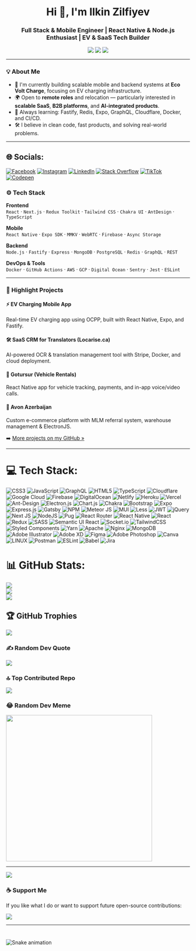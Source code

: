 <h1 align="center">Hi 👋, I'm Ilkin Zilfiyev</h1>
<h3 align="center">Full Stack & Mobile Engineer | React Native & Node.js Enthusiast | EV & SaaS Tech Builder</h3>

<p align="center">
  <a href="https://linkedin.com/in/ilkin944"><img src="https://img.shields.io/badge/-LinkedIn-blue?style=flat-square&logo=linkedin&logoColor=white"/></a>
  <a href="https://github.com/ilkin944"><img src="https://img.shields.io/badge/-GitHub-black?style=flat-square&logo=github&logoColor=white"/></a>
  <a href="mailto:ilkin944@gmail.com"><img src="https://img.shields.io/badge/-Gmail-red?style=flat-square&logo=gmail&logoColor=white"/></a>
</p>

---

### 💡 About Me

- 🔭 I'm currently building scalable mobile and backend systems at **Eco Volt Charge**, focusing on EV charging infrastructure.
- 🌍 Open to **remote roles** and relocation — particularly interested in **scalable SaaS**, **B2B platforms**, and **AI-integrated products**.
- 🧠 Always learning: Fastify, Redis, Expo, GraphQL, Cloudflare, Docker, and CI/CD.
- 🛠️ I believe in clean code, fast products, and solving real-world problems.

---
## 🌐 Socials:
[![Facebook](https://img.shields.io/badge/Facebook-%231877F2.svg?logo=Facebook&logoColor=white)](https://facebook.com/ilkinzilfiyev) [![Instagram](https://img.shields.io/badge/Instagram-%23E4405F.svg?logo=Instagram&logoColor=white)](https://instagram.com/ilkin944) [![LinkedIn](https://img.shields.io/badge/LinkedIn-%230077B5.svg?logo=linkedin&logoColor=white)](https://linkedin.com/in/ilkin944) [![Stack Overflow](https://img.shields.io/badge/-Stackoverflow-FE7A16?logo=stack-overflow&logoColor=white)](https://stackoverflow.com/users/13785721) [![TikTok](https://img.shields.io/badge/TikTok-%23000000.svg?logo=TikTok&logoColor=white)](https://tiktok.com/@ilkin944) [![Codepen](https://img.shields.io/badge/Codepen-000000?style=for-the-badge&logo=codepen&logoColor=white)](https://codepen.io/ilkin944) 

### ⚙️ Tech Stack

**Frontend**  
`React` · `Next.js` · `Redux Toolkit` · `Tailwind CSS` · `Chakra UI` · `AntDesign` · `TypeScript`  

**Mobile**  
`React Native` · `Expo SDK` · `MMKV` · `WebRTC` · `Firebase` · `Async Storage`

**Backend**  
`Node.js` · `Fastify` · `Express` · `MongoDB` · `PostgreSQL` · `Redis` · `GraphQL` · `REST`

**DevOps & Tools**  
`Docker` · `GitHub Actions` · `AWS` · `GCP` · `Digital Ocean` · `Sentry` · `Jest` · `ESLint`  

---

### 🚀 Highlight Projects

#### ⚡ EV Charging Mobile App
Real-time EV charging app using OCPP, built with React Native, Expo, and Fastify.

#### 🛠️ SaaS CRM for Translators (Locarise.ca)
AI-powered OCR & translation management tool with Stripe, Docker, and cloud deployment.

#### 🧰 Gotursur (Vehicle Rentals)
React Native app for vehicle tracking, payments, and in-app voice/video calls.

#### 🛒 Avon Azerbaijan
Custom e-commerce platform with MLM referral system, warehouse management & ElectronJS.

➡️ [More projects on my GitHub »](https://github.com/ilkin944)

---

# 💻 Tech Stack:
![CSS3](https://img.shields.io/badge/css3-%231572B6.svg?style=for-the-badge&logo=css3&logoColor=white) ![JavaScript](https://img.shields.io/badge/javascript-%23323330.svg?style=for-the-badge&logo=javascript&logoColor=%23F7DF1E) ![GraphQL](https://img.shields.io/badge/-GraphQL-E10098?style=for-the-badge&logo=graphql&logoColor=white) ![HTML5](https://img.shields.io/badge/html5-%23E34F26.svg?style=for-the-badge&logo=html5&logoColor=white) ![TypeScript](https://img.shields.io/badge/typescript-%23007ACC.svg?style=for-the-badge&logo=typescript&logoColor=white) ![Cloudflare](https://img.shields.io/badge/Cloudflare-F38020?style=for-the-badge&logo=Cloudflare&logoColor=white) ![Google Cloud](https://img.shields.io/badge/Google%20Cloud-%234285F4.svg?style=for-the-badge&logo=google-cloud&logoColor=white) ![Firebase](https://img.shields.io/badge/firebase-%23039BE5.svg?style=for-the-badge&logo=firebase) ![DigitalOcean](https://img.shields.io/badge/DigitalOcean-%230167ff.svg?style=for-the-badge&logo=digitalOcean&logoColor=white) ![Netlify](https://img.shields.io/badge/netlify-%23000000.svg?style=for-the-badge&logo=netlify&logoColor=#00C7B7) ![Heroku](https://img.shields.io/badge/heroku-%23430098.svg?style=for-the-badge&logo=heroku&logoColor=white) ![Vercel](https://img.shields.io/badge/vercel-%23000000.svg?style=for-the-badge&logo=vercel&logoColor=white) ![Ant-Design](https://img.shields.io/badge/-AntDesign-%230170FE?style=for-the-badge&logo=ant-design&logoColor=white) ![Electron.js](https://img.shields.io/badge/Electron-191970?style=for-the-badge&logo=Electron&logoColor=white) ![Chart.js](https://img.shields.io/badge/chart.js-F5788D.svg?style=for-the-badge&logo=chart.js&logoColor=white) ![Chakra](https://img.shields.io/badge/chakra-%234ED1C5.svg?style=for-the-badge&logo=chakraui&logoColor=white) ![Bootstrap](https://img.shields.io/badge/bootstrap-%23563D7C.svg?style=for-the-badge&logo=bootstrap&logoColor=white) ![Expo](https://img.shields.io/badge/expo-1C1E24?style=for-the-badge&logo=expo&logoColor=#D04A37) ![Express.js](https://img.shields.io/badge/express.js-%23404d59.svg?style=for-the-badge&logo=express&logoColor=%2361DAFB) ![Gatsby](https://img.shields.io/badge/Gatsby-%23663399.svg?style=for-the-badge&logo=gatsby&logoColor=white) ![NPM](https://img.shields.io/badge/NPM-%23000000.svg?style=for-the-badge&logo=npm&logoColor=white) ![Meteor JS](https://img.shields.io/badge/meteorjs-%23d74c4c.svg?style=for-the-badge&logo=meteor&logoColor=white) ![MUI](https://img.shields.io/badge/MUI-%230081CB.svg?style=for-the-badge&logo=material-ui&logoColor=white) ![Less](https://img.shields.io/badge/less-2B4C80?style=for-the-badge&logo=less&logoColor=white) ![JWT](https://img.shields.io/badge/JWT-black?style=for-the-badge&logo=JSON%20web%20tokens) ![jQuery](https://img.shields.io/badge/jquery-%230769AD.svg?style=for-the-badge&logo=jquery&logoColor=white) ![Next JS](https://img.shields.io/badge/Next-black?style=for-the-badge&logo=next.js&logoColor=white) ![NodeJS](https://img.shields.io/badge/node.js-6DA55F?style=for-the-badge&logo=node.js&logoColor=white) ![Pug](https://img.shields.io/badge/Pug-FFF?style=for-the-badge&logo=pug&logoColor=A86454) ![React Router](https://img.shields.io/badge/React_Router-CA4245?style=for-the-badge&logo=react-router&logoColor=white) ![React Native](https://img.shields.io/badge/react_native-%2320232a.svg?style=for-the-badge&logo=react&logoColor=%2361DAFB) ![React](https://img.shields.io/badge/react-%2320232a.svg?style=for-the-badge&logo=react&logoColor=%2361DAFB) ![Redux](https://img.shields.io/badge/redux-%23593d88.svg?style=for-the-badge&logo=redux&logoColor=white) ![SASS](https://img.shields.io/badge/SASS-hotpink.svg?style=for-the-badge&logo=SASS&logoColor=white) ![Semantic UI React](https://img.shields.io/badge/Semantic%20UI%20React-%2335BDB2.svg?style=for-the-badge&logo=SemanticUIReact&logoColor=white) ![Socket.io](https://img.shields.io/badge/Socket.io-black?style=for-the-badge&logo=socket.io&badgeColor=010101) ![TailwindCSS](https://img.shields.io/badge/tailwindcss-%2338B2AC.svg?style=for-the-badge&logo=tailwind-css&logoColor=white) ![Styled Components](https://img.shields.io/badge/styled--components-DB7093?style=for-the-badge&logo=styled-components&logoColor=white) ![Yarn](https://img.shields.io/badge/yarn-%232C8EBB.svg?style=for-the-badge&logo=yarn&logoColor=white) ![Apache](https://img.shields.io/badge/apache-%23D42029.svg?style=for-the-badge&logo=apache&logoColor=white) ![Nginx](https://img.shields.io/badge/nginx-%23009639.svg?style=for-the-badge&logo=nginx&logoColor=white) ![MongoDB](https://img.shields.io/badge/MongoDB-%234ea94b.svg?style=for-the-badge&logo=mongodb&logoColor=white) ![Adobe Illustrator](https://img.shields.io/badge/adobeillustrator-%23FF9A00.svg?style=for-the-badge&logo=adobeillustrator&logoColor=white) ![Adobe XD](https://img.shields.io/badge/Adobe%20XD-470137?style=for-the-badge&logo=Adobe%20XD&logoColor=#FF61F6) 	![Figma](https://img.shields.io/badge/figma-%23F24E1E.svg?style=for-the-badge&logo=figma&logoColor=white) ![Adobe Photoshop](https://img.shields.io/badge/adobephotoshop-%2331A8FF.svg?style=for-the-badge&logo=adobephotoshop&logoColor=white) ![Canva](https://img.shields.io/badge/Canva-%2300C4CC.svg?style=for-the-badge&logo=Canva&logoColor=white) ![LINUX](https://img.shields.io/badge/Linux-FCC624?style=for-the-badge&logo=linux&logoColor=black) ![Postman](https://img.shields.io/badge/Postman-FF6C37?style=for-the-badge&logo=postman&logoColor=white) ![ESLint](https://img.shields.io/badge/ESLint-4B3263?style=for-the-badge&logo=eslint&logoColor=white) ![Babel](https://img.shields.io/badge/Babel-F9DC3e?style=for-the-badge&logo=babel&logoColor=black) ![Jira](https://img.shields.io/badge/jira-%230A0FFF.svg?style=for-the-badge&logo=jira&logoColor=white)
# 📊 GitHub Stats:
![](https://github-readme-stats.vercel.app/api?username=ilkin944&theme=dark&hide_border=false&include_all_commits=true&count_private=true)<br/>
![](https://github-readme-streak-stats.herokuapp.com/?user=ilkin944&theme=dark&hide_border=false)<br/>
![](https://github-readme-stats.vercel.app/api/top-langs/?username=ilkin944&theme=dark&hide_border=false&include_all_commits=true&count_private=true&layout=compact)

## 🏆 GitHub Trophies
![](https://github-profile-trophy.vercel.app/?username=ilkin944&theme=radical&no-frame=false&no-bg=false&margin-w=4)

### ✍️ Random Dev Quote
![](https://quotes-github-readme.vercel.app/api?type=horizontal&theme=radical)

### 🔝 Top Contributed Repo
![](https://github-contributor-stats.vercel.app/api?username=ilkin944&limit=5&theme=dark&combine_all_yearly_contributions=true)

### 😂 Random Dev Meme
<img src='https://randommeme-five.vercel.app/' style="height: 400px;"/>

---
[![](https://visitcount.itsvg.in/api?id=ilkin944&icon=0&color=0)](https://visitcount.itsvg.in)



### ☕ Support Me

If you like what I do or want to support future open-source contributions:

<a href="https://buymeacoffee.com/ilkin944"><img src="https://img.shields.io/badge/-Buy%20Me%20a%20Coffee-yellow?style=for-the-badge&logo=buy-me-a-coffee&logoColor=black" /></a>

---


###

<br clear="both">

<img src="https://raw.githubusercontent.com/ilkin944/ilkin944/output/snake.svg" alt="Snake animation" />

###
